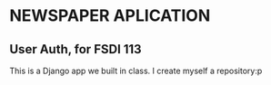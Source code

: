 # NEWSPAPER APLICATION 
## User Auth, for FSDI 113

This is a Django app we built in class. I create myself a repository:p 